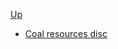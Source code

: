 <!-- coal resource discipline sidebar.md -->           
[Up](../../)

* [Coal resources disc](coal_resource_disc)

